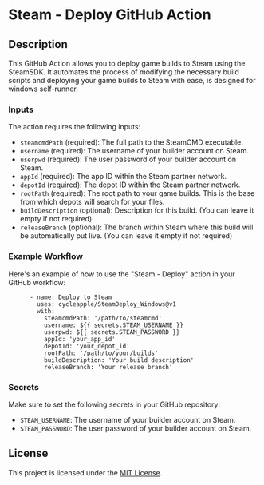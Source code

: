 Steam - Deploy GitHub Action
============================

Description
-----------

This GitHub Action allows you to deploy game builds to Steam using the SteamSDK. It automates the process of modifying
the necessary build scripts and deploying your game builds to Steam with ease, is designed for windows self-runner.


### Inputs

The action requires the following inputs:

* `steamcmdPath` (required): The full path to the SteamCMD executable.
* `username` (required): The username of your builder account on Steam.
* `userpwd` (required): The user password of your builder account on Steam.
* `appId` (required): The app ID within the Steam partner network.
* `depotId` (required): The depot ID within the Steam partner network.
* `rootPath` (required): The root path to your game builds. This is the base from which depots will search for your files.
* `buildDescription` (optional): Description for this build. (You can leave it empty if not required)
* `releaseBranch` (optional): The branch within Steam where this build will be automatically put live. (You can leave it empty if not
  required)

### Example Workflow

Here's an example of how to use the "Steam - Deploy" action in your GitHub workflow:

```
      - name: Deploy to Steam
        uses: cycleapple/SteamDeploy_Windows@v1
        with:
          steamcmdPath: '/path/to/steamcmd'
          username: ${{ secrets.STEAM_USERNAME }}
          userpwd: ${{ secrets.STEAM_PASSWORD }}
          appId: 'your_app_id'
          depotId: 'your_depot_id'
          rootPath: '/path/to/your/builds'
          buildDescription: 'Your build description'
          releaseBranch: 'Your release branch'

```


### Secrets

Make sure to set the following secrets in your GitHub repository:

* `STEAM_USERNAME`: The username of your builder account on Steam.
* `STEAM_PASSWORD`: The user password of your builder account on Steam.

License
-------

This project is licensed under the [MIT License](LICENSE).


